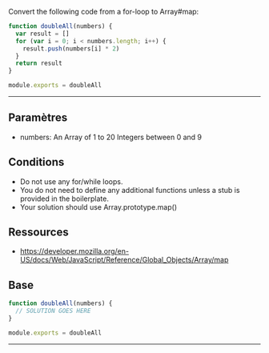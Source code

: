 Convert the following code from a for-loop to Array#map:

```js
function doubleAll(numbers) {
  var result = []
  for (var i = 0; i < numbers.length; i++) {
    result.push(numbers[i] * 2)
  }
  return result
}

module.exports = doubleAll
```

----------------------------------------------------------------------
## Paramètres

* numbers: An Array of 1 to 20 Integers between 0 and 9

## Conditions

* Do not use any for/while loops.
* You do not need to define any additional functions
 unless a stub is provided in the boilerplate.
* Your solution should use Array.prototype.map()

## Ressources

* https://developer.mozilla.org/en-US/docs/Web/JavaScript/Reference/Global_Objects/Array/map

## Base

```js
function doubleAll(numbers) {
  // SOLUTION GOES HERE
}

module.exports = doubleAll
```

----------------------------------------------------------------------
